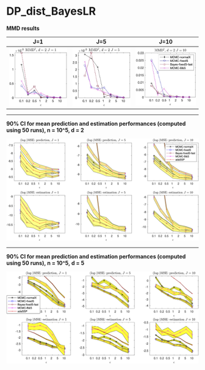 # DP_dist_BayesLR

**MMD results**

J=1                        |  J=5                      |  J=10
:-------------------------:|:-------------------------:|:-------------------------:
<img src="img/fig1.jpg"  style="width:400px;height:auto;"/>  |  <img src="img/fig2.jpg"  style="width:400px;height:auto;"/> |<img src="img/fig3.jpg"  style="width:400px;height:auto;"/>

----------------------------------------------------------------------

**90% CI for mean prediction and estimation performances (computed using 50 runs), n = 10^5, d = 2**

<img src="img/pred_and_est_CIs_d2.png"  style="width:1000px;height:auto;"/>

---------------------------------------------------------------------

**90% CI for mean prediction and estimation performances (computed using 50 runs), n = 10^5, d = 5**

<img src="img/pred_and_est_CIs_d5.png"  style="width:1000px;height:auto;"/>
